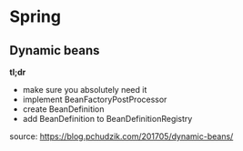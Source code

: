 # Spring


## Dynamic beans

__tl;dr__

- make sure you absolutely need it
- implement BeanFactoryPostProcessor
- create BeanDefinition
- add BeanDefinition to BeanDefinitionRegistry

source: https://blog.pchudzik.com/201705/dynamic-beans/
